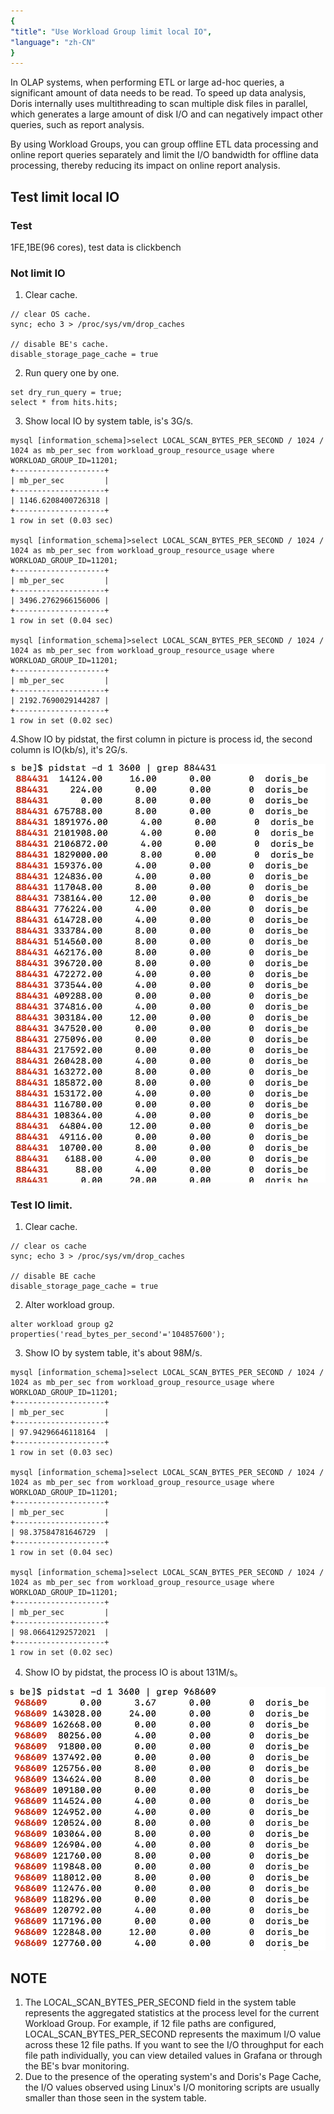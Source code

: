 ```yaml
---
{
"title": "Use Workload Group limit local IO",
"language": "zh-CN"
}
---
```


<!--
Licensed to the Apache Software Foundation (ASF) under one
or more contributor license agreements.  See the NOTICE file
distributed with this work for additional information
regarding copyright ownership.  The ASF licenses this file
to you under the Apache License, Version 2.0 (the
"License"); you may not use this file except in compliance
with the License.  You may obtain a copy of the License at

  http://www.apache.org/licenses/LICENSE-2.0

Unless required by applicable law or agreed to in writing,
software distributed under the License is distributed on an
"AS IS" BASIS, WITHOUT WARRANTIES OR CONDITIONS OF ANY
KIND, either express or implied.  See the License for the
specific language governing permissions and limitations
under the License.
-->

In OLAP systems, when performing ETL or large ad-hoc queries, a significant amount of data needs to be read. To speed up data analysis, Doris internally uses multithreading to scan multiple disk files in parallel, which generates a large amount of disk I/O and can negatively impact other queries, such as report analysis.

By using Workload Groups, you can group offline ETL data processing and online report queries separately and limit the I/O bandwidth for offline data processing, thereby reducing its impact on online report analysis.

## Test limit local IO
### Test
1FE,1BE(96 cores), test data is clickbench

### Not limit IO
1. Clear cache.
```
// clear OS cache.
sync; echo 3 > /proc/sys/vm/drop_caches

// disable BE's cache.
disable_storage_page_cache = true
```

2. Run query one by one.
```
set dry_run_query = true;
select * from hits.hits;
```

3. Show local IO by system table, is's 3G/s.
```
mysql [information_schema]>select LOCAL_SCAN_BYTES_PER_SECOND / 1024 / 1024 as mb_per_sec from workload_group_resource_usage where WORKLOAD_GROUP_ID=11201;
+--------------------+
| mb_per_sec         |
+--------------------+
| 1146.6208400726318 |
+--------------------+
1 row in set (0.03 sec)

mysql [information_schema]>select LOCAL_SCAN_BYTES_PER_SECOND / 1024 / 1024 as mb_per_sec from workload_group_resource_usage where WORKLOAD_GROUP_ID=11201;
+--------------------+
| mb_per_sec         |
+--------------------+
| 3496.2762966156006 |
+--------------------+
1 row in set (0.04 sec)

mysql [information_schema]>select LOCAL_SCAN_BYTES_PER_SECOND / 1024 / 1024 as mb_per_sec from workload_group_resource_usage where WORKLOAD_GROUP_ID=11201;
+--------------------+
| mb_per_sec         |
+--------------------+
| 2192.7690029144287 |
+--------------------+
1 row in set (0.02 sec)
```

4.Show IO by pidstat, the first column in picture is process id, the second column is IO(kb/s), it's 2G/s.

![use workload group io](/images/workload-management/use_wg_io_1.png)


### Test IO limit.
1. Clear cache.
```
// clear os cache
sync; echo 3 > /proc/sys/vm/drop_caches

// disable BE cache
disable_storage_page_cache = true
```

2. Alter workload group.
```
alter workload group g2 properties('read_bytes_per_second'='104857600');
```

3. Show IO by system table, it's about 98M/s.
```
mysql [information_schema]>select LOCAL_SCAN_BYTES_PER_SECOND / 1024 / 1024 as mb_per_sec from workload_group_resource_usage where WORKLOAD_GROUP_ID=11201;
+--------------------+
| mb_per_sec         |
+--------------------+
| 97.94296646118164  |
+--------------------+
1 row in set (0.03 sec)

mysql [information_schema]>select LOCAL_SCAN_BYTES_PER_SECOND / 1024 / 1024 as mb_per_sec from workload_group_resource_usage where WORKLOAD_GROUP_ID=11201;
+--------------------+
| mb_per_sec         |
+--------------------+
| 98.37584781646729  |
+--------------------+
1 row in set (0.04 sec)

mysql [information_schema]>select LOCAL_SCAN_BYTES_PER_SECOND / 1024 / 1024 as mb_per_sec from workload_group_resource_usage where WORKLOAD_GROUP_ID=11201;
+--------------------+
| mb_per_sec         |
+--------------------+
| 98.06641292572021  |
+--------------------+
1 row in set (0.02 sec)
```

4. Show IO by pidstat, the process IO is about 131M/s。

![use workload group io](/images/workload-management/use_wg_io_2.png)

## NOTE
1. The LOCAL_SCAN_BYTES_PER_SECOND field in the system table represents the aggregated statistics at the process level for the current Workload Group. For example, if 12 file paths are configured, LOCAL_SCAN_BYTES_PER_SECOND represents the maximum I/O value across these 12 file paths. If you want to see the I/O throughput for each file path individually, you can view detailed values in Grafana or through the BE's bvar monitoring.
2. Due to the presence of the operating system's and Doris's Page Cache, the I/O values observed using Linux's I/O monitoring scripts are usually smaller than those seen in the system table.